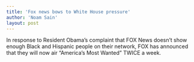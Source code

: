 ```yaml
---
title: 'Fox news bows to White House pressure'
author: 'Noam Sain'
layout: post
---
```


In response to Resident Obama’s complaint that FOX News doesn’t show enough Black and Hispanic people on their network, FOX has announced that they will now air “America’s Most Wanted” TWICE a week.

